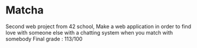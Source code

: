 # Matcha
Second web project from 42 school, 
Make a web application in order to find love with someone else with a chatting system when you match with somebody
Final grade : 113/100
